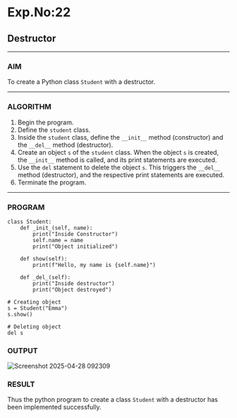 # Exp.No:22  
## Destructor

---

### AIM  
To create a Python class `Student` with a destructor.

---

### ALGORITHM

1. Begin the program.  
2. Define the `student` class.  
3. Inside the `student` class, define the `__init__` method (constructor) and the `__del__` method (destructor).  
4. Create an object `s` of the `student` class. When the object `s` is created, the `__init__` method is called, and its print statements are executed.  
5. Use the `del` statement to delete the object `s`. This triggers the `__del__` method (destructor), and the respective print statements are executed.  
6. Terminate the program.

---

### PROGRAM

```
class Student:
    def _init_(self, name):
        print("Inside Constructor")
        self.name = name
        print("Object initialized")
    
    def show(self):
        print(f"Hello, my name is {self.name}")
    
    def _del_(self):
        print("Inside destructor")
        print("Object destroyed")

# Creating object
s = Student("Emma")
s.show()

# Deleting object
del s

```

### OUTPUT
![Screenshot 2025-04-28 092309](https://github.com/user-attachments/assets/e42da4da-5597-4b01-a57b-cbf7f68e6bc8)
### RESULT
Thus the python program to create a class `Student` with a destructor has been implemented successfully.
